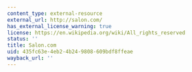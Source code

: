 ```yaml
---
content_type: external-resource
external_url: http://salon.com/
has_external_license_warning: true
license: https://en.wikipedia.org/wiki/All_rights_reserved
status: ''
title: Salon.com
uid: 435fc63e-4eb2-4b24-9808-609bdf8ffeae
wayback_url: ''
---
```


